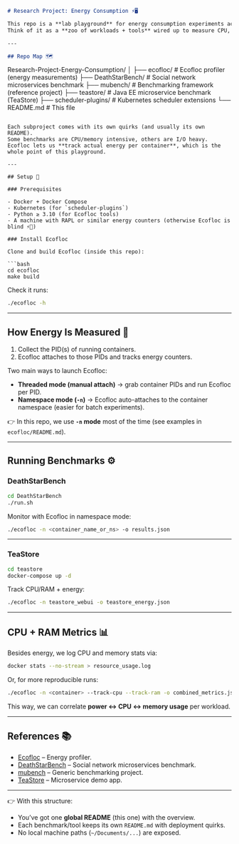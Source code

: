 
```markdown
# Research Project: Energy Consumption ⚡️🖥️  

This repo is a **lab playground** for energy consumption experiments across multiple distributed systems and benchmarks.  
Think of it as a **zoo of workloads + tools** wired up to measure CPU, RAM, and power usage with **Ecofloc** (our main energy profiler).  

---

## Repo Map 🗺️  

```

Research-Project-Energy-Consumption/
│
├── ecofloc/             # Ecofloc profiler (energy measurements)
├── DeathStarBench/      # Social network microservices benchmark
├── mubench/             # Benchmarking framework (reference project)
├── teastore/            # Java EE microservice benchmark (TeaStore)
├── scheduler-plugins/   # Kubernetes scheduler extensions
└── README.md            # This file

````

Each subproject comes with its own quirks (and usually its own README).  
Some benchmarks are CPU/memory intensive, others are I/O heavy.  
Ecofloc lets us **track actual energy per container**, which is the whole point of this playground.  

---

## Setup 🔧  

### Prerequisites  

- Docker + Docker Compose  
- Kubernetes (for `scheduler-plugins`)  
- Python ≥ 3.10 (for Ecofloc tools)  
- A machine with RAPL or similar energy counters (otherwise Ecofloc is blind ⚡️👀)  

### Install Ecofloc  

Clone and build Ecofloc (inside this repo):  

```bash
cd ecofloc
make build
````

Check it runs:

```bash
./ecofloc -h
```

---

## How Energy Is Measured 🔋

1. Collect the PID(s) of running containers.
2. Ecofloc attaches to those PIDs and tracks energy counters.

Two main ways to launch Ecofloc:

* **Threaded mode (manual attach)** → grab container PIDs and run Ecofloc per PID.
* **Namespace mode (`-n`)** → Ecofloc auto-attaches to the container namespace (easier for batch experiments).

👉 In this repo, we use **`-n` mode** most of the time (see examples in `ecofloc/README.md`).

---

## Running Benchmarks ⚙️

### DeathStarBench

```bash
cd DeathStarBench
./run.sh
```

Monitor with Ecofloc in namespace mode:

```bash
./ecofloc -n <container_name_or_ns> -o results.json
```

---

### TeaStore

```bash
cd teastore
docker-compose up -d
```

Track CPU/RAM + energy:

```bash
./ecofloc -n teastore_webui -o teastore_energy.json
```

---

## CPU + RAM Metrics 📊

Besides energy, we log CPU and memory stats via:

```bash
docker stats --no-stream > resource_usage.log
```

Or, for more reproducible runs:

```bash
./ecofloc -n <container> --track-cpu --track-ram -o combined_metrics.json
```

This way, we can correlate **power ↔ CPU ↔ memory usage** per workload.

---

## References 📚

* [Ecofloc](https://github.com/bsc-dom/eco-floc) – Energy profiler.
* [DeathStarBench](https://github.com/delimitrou/DeathStarBench) – Social network microservices benchmark.
* [mubench](https://github.com/mubench/mubench) – Generic benchmarking project.
* [TeaStore](https://github.com/DescartesResearch/TeaStore) – Microservice demo app.

---

👉 With this structure:

* You’ve got one **global README** (this one) with the overview.
* Each benchmark/tool keeps its own `README.md` with deployment quirks.
* No local machine paths (`~/Documents/...`) are exposed.

